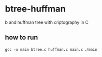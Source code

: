 # btree-huffman
b and huffman tree with criptography in C

## how to run
`gcc -o main btree.c huffman.c main.c`
`./main`
